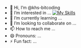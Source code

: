 - 👋 Hi, I’m @khs-bitcoding
- 👀 I’m interested in ... [![My Skills](https://skillicons.dev/icons?i=js,html,css,wasm)](https://skillicons.dev)
- 🌱 I’m currently learning ...
- 💞️ I’m looking to collaborate on ...
- 📫 How to reach me ...
- 😄 Pronouns: ...
- ⚡ Fun fact: ...

<!---
khs-bitcoding/khs-bitcoding is a ✨ special ✨ repository because its `README.md` (this file) appears on your GitHub profile.
You can click the Preview link to take a look at your changes.
--->
